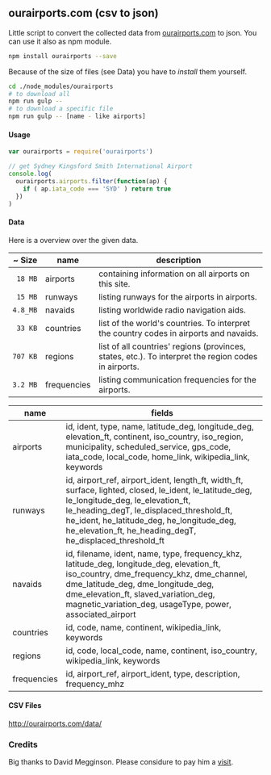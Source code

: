 ## ourairports.com (csv to json)
Little script to convert the collected data from [ourairports.com](ourairports.com) to json.
You can use it also as npm module.

```bash
npm install ourairports --save
```
Because of the size of files (see Data) you have to _install_ them yourself.
```bash
cd ./node_modules/ourairports
# to download all
npm run gulp --
# to download a specific file
npm run gulp -- [name - like airports]
```

#### Usage
```js
var ourairports = require('ourairports')

// get Sydney Kingsford Smith International Airport
console.log(
  ourairports.airports.filter(function(ap) {
    if ( ap.iata_code === 'SYD' ) return true
  })
)
```

#### Data
Here is a overview over the given data.

| ~ Size   | name        | description |
| ------:  | ----        | ----------- |
| `18 MB`  | airports    | containing information on all airports on this site. |
| `15 MB`  | runways     | listing runways for the airports in airports. |
| `4.8_MB` | navaids     | listing worldwide radio navigation aids. |
| `33 KB`  | countries   | list of the world's countries. To interpret the country codes in airports and navaids. |
| `707 KB` | regions     | list of all countries' regions (provinces, states, etc.). To interpret the region codes in airports. |
| `3.2 MB` | frequencies | listing communication frequencies for the airports. |

| name        | fields |
| ----        | ------ |
| airports    | id, ident, type, name, latitude_deg, longitude_deg, elevation_ft, continent, iso_country, iso_region, municipality, scheduled_service, gps_code, iata_code, local_code, home_link, wikipedia_link, keywords |
| runways     | id, airport_ref, airport_ident, length_ft, width_ft, surface, lighted, closed, le_ident, le_latitude_deg, le_longitude_deg, le_elevation_ft, le_heading_degT, le_displaced_threshold_ft, he_ident, he_latitude_deg, he_longitude_deg, he_elevation_ft, he_heading_degT, he_displaced_threshold_ft |
| navaids     | id, filename, ident, name, type, frequency_khz, latitude_deg, longitude_deg, elevation_ft, iso_country, dme_frequency_khz, dme_channel, dme_latitude_deg, dme_longitude_deg, dme_elevation_ft, slaved_variation_deg, magnetic_variation_deg, usageType, power, associated_airport |
| countries   | id, code, name, continent, wikipedia_link, keywords |
| regions     | id, code, local_code, name, continent, iso_country, wikipedia_link, keywords |
| frequencies | id, airport_ref, airport_ident, type, description, frequency_mhz |

#### CSV Files
http://ourairports.com/data/

### Credits
Big thanks to David Megginson.
Please considure to pay him a [visit](http://ourairports.com/about.html#credits).
